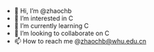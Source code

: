- 👋 Hi, I’m @zhaochb
- 👀 I’m interested in C
- 🌱 I’m currently learning C
- 💞️ I’m looking to collaborate on C
- 📫 How to reach me @zhaochb@whu.edu.cn

<!---
zhaochb/zhaochb is a ✨ special ✨ repository because its `README.md` (this file) appears on your GitHub profile.
You can click the Preview link to take a look at your changes.
--->
